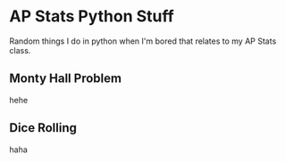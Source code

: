 # AP Stats Python Stuff
Random things I do in python when I'm bored that relates to my AP Stats class.

## Monty Hall Problem
hehe
## Dice Rolling
haha
